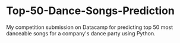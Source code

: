 # Top-50-Dance-Songs-Prediction
My competition submission on Datacamp for predicting top 50 most danceable songs for a company's dance party using Python.

